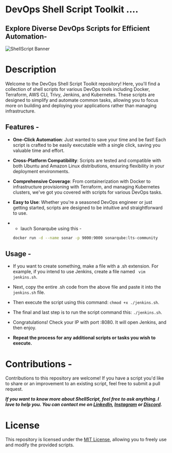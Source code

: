 # DevOps Shell Script Toolkit ....

## Explore Diverse DevOps Scripts for Efficient Automation-
![ShellScript Banner](https://i.ibb.co/YfqRBvJ/azfar-script-modified.png)

# Description
Welcome to the DevOps Shell Script Toolkit repository! Here, you'll find a collection of shell scripts for various DevOps tools including Docker, Terraform, AWS CLI, Trivy, Jenkins, and Kubernetes. These scripts are designed to simplify and automate common tasks, allowing you to focus more on building and deploying your applications rather than managing infrastructure.

## Features -

- **One-Click Automation**: Just wanted to save your time and be fast! Each script is crafted to be easily executable with a single click, saving you valuable time and effort.
- **Cross-Platform Compatibility**: Scripts are tested and compatible with both Ubuntu and Amazon Linux distributions, ensuring flexibility in your deployment environments.
- **Comprehensive Coverage**: From containerization with Docker to infrastructure provisioning with Terraform, and managing Kubernetes clusters, we've got you covered with scripts for various DevOps tasks.
- **Easy to Use**: Whether you're a seasoned DevOps engineer or just getting started, scripts are designed to be intuitive and straightforward to use.

-  - lauch Sonarqube using this -
     
    
    ```bash
    docker run -d --name sonar -p 9000:9000 sonarqube:lts-community
    ```


## Usage -

  - If you want to create something, make a file with a .sh extension. For example, if you intend to use Jenkins, create a file named `` vim jenkins.sh``.
  - Next, copy the entire .sh code from the above file and paste it into the ```jenkins.sh``` file.
  - Then execute the script using this command: ```chmod +x ./jenkins.sh```.
  - The final and last step is to run the script command this: ```./jenkins.sh```.
  - Congratulations! Check your IP with port :8080. It will open Jenkins, and then enjoy.

  - **Repeat the process for any additional scripts or tasks you wish to execute.**

# Contributions -
Contributions to this repository are welcome! If you have a script you'd like to share or an improvement to an existing script, feel free to submit a pull request.

***If you want to know more about ShellScript, feel free to ask anything. I love to help you. You can contact me on [LinkedIn](https://linkedin.com/in/md-azfar-alam), [Instagram](https://instagram.com/azfarxx_/) or [Discord](https://discordapp.com/users/877531143610708028).***

# License
This repository is licensed under the [MIT License](LICENSE), allowing you to freely use and modify the provided scripts.

